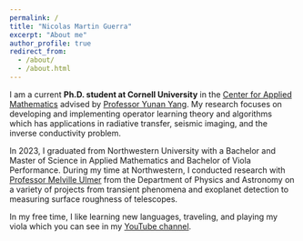 ```yaml
---
permalink: /
title: "Nicolas Martin Guerra"
excerpt: "About me"
author_profile: true
redirect_from: 
  - /about/
  - /about.html
---
```


I am a current **Ph.D. student at Cornell University** in the [Center for Applied Mathematics](https://www.cam.cornell.edu/cam) advised by [Professor Yunan Yang](https://as.cornell.edu/people/yunan-yang). My research focuses on developing and implementing operator learning theory and algorithms which has applications in radiative transfer, seismic imaging, and the inverse conductivity problem. 

In 2023, I graduated from Northwestern University with a Bachelor and Master of Science in Applied Mathematics and Bachelor of Viola Performance. During my time at Northwestern, I conducted research with [Professor Melville Ulmer](https://physics.northwestern.edu/people/faculty/core-faculty/melville-ulmer.html) from the Department of Physics and Astronomy on a variety of projects from transient phenomena  and exoplanet detection to measuring surface roughness of telescopes.

In my free time, I like learning new languages, traveling, and playing my viola which you can see in my [YouTube channel](https://www.youtube.com/channel/UCMFvHpRq2CeAYqGrJvhR-iA).
